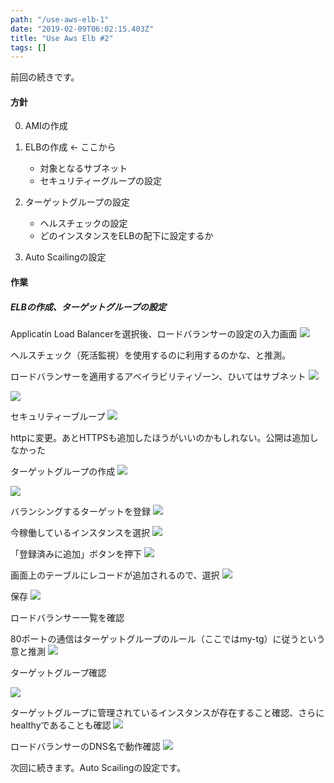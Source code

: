 ```yaml
---
path: "/use-aws-elb-1"
date: "2019-02-09T06:02:15.403Z"
title: "Use Aws Elb #2"
tags: []
---
```


前回の続きです。

#### 方針

0. AMIの作成

1. ELBの作成 <- ここから
    * 対象となるサブネット
    * セキュリティーグループの設定

2. ターゲットグループの設定
    * ヘルスチェックの設定
    * どのインスタンスをELBの配下に設定するか

3. Auto Scailingの設定

#### 作業

##### ELBの作成、ターゲットグループの設定

Applicatin Load Balancerを選択後、ロードバランサーの設定の入力画面
![](https://user-images.githubusercontent.com/37950257/52547984-5ad77400-2e0e-11e9-9fcc-2c9741f6a5ee.png)

ヘルスチェック（死活監視）を使用するのに利用するのかな、と推測。


ロードバランサーを適用するアベイラビリティゾーン、ひいてはサブネット
![](https://user-images.githubusercontent.com/37950257/52547986-5ad77400-2e0e-11e9-8b44-b0a2b1916a28.png)

![](https://user-images.githubusercontent.com/37950257/52547987-5ad77400-2e0e-11e9-8cae-fae7cff0192a.png)

セキュリティーブループ
![](https://user-images.githubusercontent.com/37950257/52547988-5b700a80-2e0e-11e9-852e-f2bf3d68deef.png)

httpに変更。あとHTTPSも追加したほうがいいのかもしれない。公開は追加しなかった

ターゲットグループの作成
![](https://user-images.githubusercontent.com/37950257/52547989-5b700a80-2e0e-11e9-8152-751b4a2511d0.png)

![](https://user-images.githubusercontent.com/37950257/52547991-5b700a80-2e0e-11e9-961c-11a6c0d3c102.png)

バランシングするターゲットを登録
![](https://user-images.githubusercontent.com/37950257/52547992-5c08a100-2e0e-11e9-8757-34963ea3433f.png)

今稼働しているインスタンスを選択
![](https://user-images.githubusercontent.com/37950257/52547993-5ca13780-2e0e-11e9-9bcf-af6cee1cb992.png)

「登録済みに追加」ボタンを押下
![](https://user-images.githubusercontent.com/37950257/52547994-5ca13780-2e0e-11e9-98d6-ee8c6d0ac79c.png)


画面上のテーブルにレコードが追加されるので、選択
![](https://user-images.githubusercontent.com/37950257/52547996-5ca13780-2e0e-11e9-9500-a1e99e7edbcf.png)

保存
![](https://user-images.githubusercontent.com/37950257/52547997-5d39ce00-2e0e-11e9-957e-ddf927172f71.png)


ロードバランサー一覧を確認

80ポートの通信はターゲットグループのルール（ここではmy-tg）に従うという意と推測
![](https://user-images.githubusercontent.com/37950257/52548694-7ba1c880-2e12-11e9-9e0a-6d7a7973e055.png)

ターゲットグループ確認

![](https://user-images.githubusercontent.com/37950257/52548865-7133fe80-2e13-11e9-8f98-847660cf7764.png)

ターゲットグループに管理されているインスタンスが存在すること確認、さらにhealthyであることも確認
![](https://user-images.githubusercontent.com/37950257/52548695-7ba1c880-2e12-11e9-9c77-648dc90be30d.png)


ロードバランサーのDNS名で動作確認
![](https://user-images.githubusercontent.com/37950257/52548952-f9b29f00-2e13-11e9-8866-f9166e8a2ccd.png)

次回に続きます。Auto Scailingの設定です。
